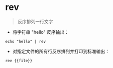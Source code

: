 # rev

> 反序排列一行文字

- 将字符串 "hello" 反序输出：

`echo "hello" | rev`

- 对指定文件的所有行反序排列并打印到标准输出：

`rev {{file}}`

[#]: contributors: ([李峰])